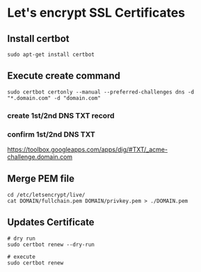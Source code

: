 # Let's encrypt SSL Certificates

## Install certbot
```shell
sudo apt-get install certbot
```

## Execute create command
```shell
sudo certbot certonly --manual --preferred-challenges dns -d "*.domain.com" -d "domain.com"
```
### create 1st/2nd DNS TXT record

### confirm 1st/2nd DNS TXT 
https://toolbox.googleapps.com/apps/dig/#TXT/_acme-challenge.domain.com


## Merge PEM file
```shell
cd /etc/letsencrypt/live/
cat DOMAIN/fullchain.pem DOMAIN/privkey.pem > ./DOMAIN.pem
```

## Updates Certificate
```shell
# dry run
sudo certbot renew --dry-run 

# execute
sudo certbot renew
```

